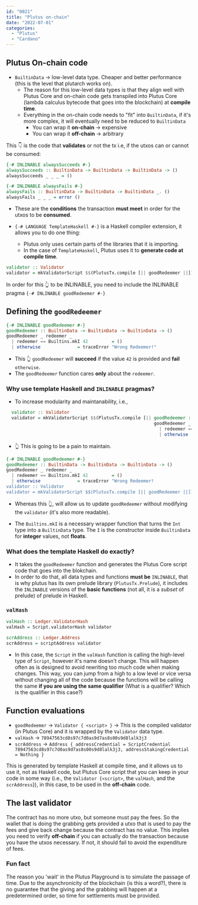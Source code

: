```yaml
---
id: "0021"
title: "Plutus on-chain"
date: "2022-07-01"
categories: 
  - "Plutus"
  - "Cardano"
---
```


## Plutus On-chain code

- `BuiltinData` -> low-level data type. Cheaper and better performance (this is the level that plutarch works on).
  - The reason for this low-level data types is that they align well with Plutus Core and on-chain code gets transpiled into Plutus Core (lambda calculus bytecode that goes into the blockchain) at **compile time**.
  - Everything in the on-chain code needs to "fit" into `BuiltinData`, if it's more complex, it will eventually need to be reduced to `BuiltinData`
    - You can wrap it **on-chain** -> expensive
    - You can wrap it **off-chain** -> arbitrary

This 👇 is the code that **validates** or not the tx i.e, if the utxos can or cannot be consumed:

```Haskell
{-# INLINABLE alwaysSucceeds #-}
alwaysSucceeds :: BuiltinData -> BuiltinData -> BuiltinData -> ()
alwaysSucceeds _ _ _ = ()

{-# INLINABLE alwaysFails #-}
alwaysFails :: BuiltinData -> BuiltinData -> BuiltinData _. ()
alwaysFails _ _ _ = error ()
```

- These are the **conditions** the transaction **must meet** in order for the utxos to be **consumed**.

- `{-# LANGUAGE TemplateHaskell #-}` is a Haskell compiler extension, it allows you to do one thing:
  - Plutus only uses certain parts of the libraries that it is importing.
  - In the case of `TemplateHaskell`, Plutus uses it to **generate code at compile time**.

```Haskell
validator :: Validator
validator = mkValidatorScript $$(PlutusTx.compile [|| goodRedeemer ||])
```

In order for this 👆 to be INLINABLE, you need to include the INLINABLE pragma `{-# INLINABLE goodRedeemer #-}`

## Defining the `goodRedeemer`

```Haskell
{-# INLINABLE goodRedeemer #-}
goodRedeemer :: BuiltinData -> BuiltinData -> BuiltinData -> ()
goodRedeemer _ redeemer _ 
  | redeemer == Builtins.mkI 42         = ()
  | otherwise              = traceError "Wrong Redeemer!"

```

- This 👆 `goodRedeemer` will **succeed** if the value `42` is provided and **fail** `otherwise`.
- The `goodRedeemer` function cares **only** about the `redeemer`.

### Why use template Haskell and `INLINABLE` pragmas?

- To increase modularity and maintanability, i.e.,

```Haskell
  validator :: Validator
  validator = mkValidatorScript $$(PlutusTx.compile [|| goodRedeemer :: BuiltinData -> BuiltinData -> BuiltinData -> ()
                                                        goodRedeemer _ redeemer _ 
                                                          | redeemer == Builtins.mkI 42         = ()
                                                          | otherwise              = traceError "Wrong Redeemer!" ||])
  ```

- 👆 This is going to be a pain to maintain.

```Haskell
{-# INLINABLE goodRedeemer #-}
goodRedeemer :: BuiltinData -> BuiltinData -> BuiltinData -> ()
goodRedeemer _ redeemer _ 
  | redeemer == Builtins.mkI 42         = ()
  | otherwise              = traceError "Wrong Redeemer!
validator :: Validator
validator = mkValidatorScript $$(PlutusTx.compile [|| goodRedeemer ||])
```

- Whereas this 👆, will allow us to update `goodRedeemer` without modifying the `validator` (it's also more readable).

- The `Builtins.mkI` is a necessary wrapper function that turns the `Int` type into a `BuiltinData` type. The `I` is the constructor inside `BuiltinData` for **integer** values, not **floats**.
  
### What does the template Haskell do exactly?

- It takes the `goodRedeemer` function and generates the Plutus Core script code that goes into the blokchain.
- In order to do that, all data types and functions **must be** `INLINABLE`, that is why plutus has its own prelude library (`PlutusTx.Prelude`), it includes the `INLINABLE` versions of the **basic functions** (not all, it is a *subset* of prelude) of prelude in Haskell.

### `valHash`

```Haskell
valHash :: Ledger.ValidatorHash
valHash = Script.validatorHash validator

scrAddress :: Ledger.Address
scrAddress = scriptAddress validator
```

- In this case, the `Script` in the `valHash` function is calling the high-level type of `Script`, however it's name doesn't change. This will happen often as is designed to avoid rewriting too much code when making changes. This way, you can jump from a high to a low level or vice versa without changing all of the code because the functions will be calling the same **if you are using the same qualifier** (What is a qualifier? Which is the qualifier in this case?)

## Function evaluations

- `goodRedeemer` -> `Validator { <script> }` -> This is the compiled validator (in Plutus Core) and it is wrapped by the `Validator` data type.
- `valHash` -> `78947563cd8s97c7d0as9d7as8s00s9d8lalk3j3`
- `scrAddress` -> `Address { addressCredential = ScriptCredential 78947563cd8s97c7d0as9d7as8s00s9d8lalk3j3, addressStakingCredential = Nothing }`

This is generated by template Haskell at compile time, and it allows us to use it, not as Haskell code, but Plutus Core script that you can keep in your code in some way (i.e., the `Validator {<script>`, the `valHash`, and the `scrAddress`}), in this case, to be used in the **off-chain** code.

## The last validator

The contract has no more utxo, but someone must pay the fees. So the wallet that is doing the grabbing gets provided a utxo that is used to pay the fees and give back change because the contract has no value. This implies you need to verify **off-chain** if you can actually do the transaction because you have the utxos necessary. If not, it should fail to avoid the expenditure of fees.

### Fun fact

The reason you 'wait' in the Plutus Playground is to simulate the passage of time. Due to the asynchronicity of the blockchain (is this a word?), there is no guarantee that the giving and the grabbing will happen at a predetermined order, so time for settlements must be provided.